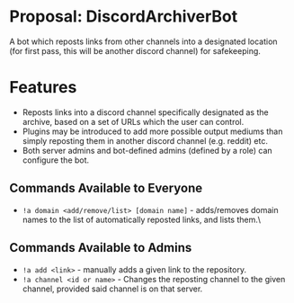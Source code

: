 # Proposal: DiscordArchiverBot
A bot which reposts links from other channels into a designated location (for first pass, this will be another discord channel) for safekeeping.


# Features
- Reposts links into a discord channel specifically designated as the archive, based on a set of URLs which the user can control.
- Plugins may be introduced to add more possible output mediums than simply reposting them in another discord channel (e.g. reddit) etc.
- Both server admins and bot-defined admins (defined by a role) can configure the bot. 

## Commands Available to Everyone
- `!a domain <add/remove/list> [domain name]` - adds/removes domain names to the list of automatically reposted links, and lists them.\


## Commands Available to Admins
- `!a add <link>` - manually adds a given link to the repository.
- `!a channel <id or name>` - Changes the reposting channel to the given channel, provided said channel is on that server.
